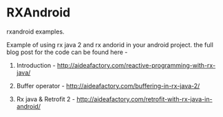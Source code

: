 # RXAndroid
rxandroid examples.

Example of using rx java 2 and rx andorid in your android project. the full blog post for the code can be found here -

1. Introduction - http://aideafactory.com/reactive-programming-with-rx-java/

2. Buffer operator - http://aideafactory.com/buffering-in-rx-java-2/

3. Rx java & Retrofit 2 - http://aideafactory.com/retrofit-with-rx-java-in-android/
